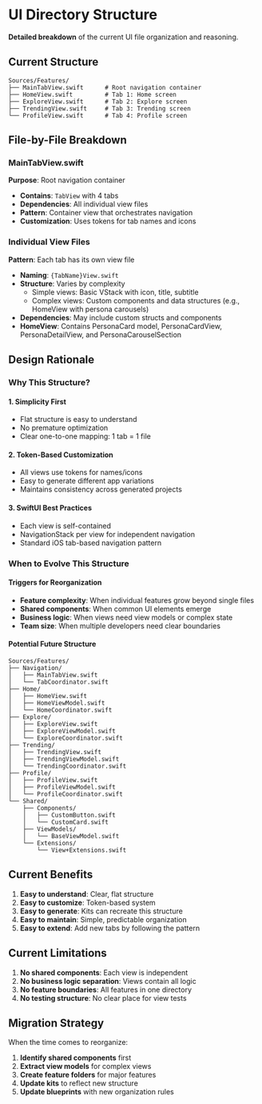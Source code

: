 # UI Directory Structure

**Detailed breakdown** of the current UI file organization and reasoning.

## Current Structure

```
Sources/Features/
├── MainTabView.swift      # Root navigation container
├── HomeView.swift         # Tab 1: Home screen
├── ExploreView.swift      # Tab 2: Explore screen  
├── TrendingView.swift     # Tab 3: Trending screen
└── ProfileView.swift      # Tab 4: Profile screen
```

## File-by-File Breakdown

### MainTabView.swift
**Purpose**: Root navigation container
- **Contains**: `TabView` with 4 tabs
- **Dependencies**: All individual view files
- **Pattern**: Container view that orchestrates navigation
- **Customization**: Uses tokens for tab names and icons

### Individual View Files
**Pattern**: Each tab has its own view file
- **Naming**: `{TabName}View.swift`
- **Structure**: Varies by complexity
  - Simple views: Basic VStack with icon, title, subtitle
  - Complex views: Custom components and data structures (e.g., HomeView with persona carousels)
- **Dependencies**: May include custom structs and components
- **HomeView**: Contains PersonaCard model, PersonaCardView, PersonaDetailView, and PersonaCarouselSection

## Design Rationale

### Why This Structure?

#### 1. **Simplicity First**
- Flat structure is easy to understand
- No premature optimization
- Clear one-to-one mapping: 1 tab = 1 file

#### 2. **Token-Based Customization**
- All views use tokens for names/icons
- Easy to generate different app variations
- Maintains consistency across generated projects

#### 3. **SwiftUI Best Practices**
- Each view is self-contained
- NavigationStack per view for independent navigation
- Standard iOS tab-based navigation pattern

### When to Evolve This Structure

#### Triggers for Reorganization
- **Feature complexity**: When individual features grow beyond single files
- **Shared components**: When common UI elements emerge
- **Business logic**: When views need view models or complex state
- **Team size**: When multiple developers need clear boundaries

#### Potential Future Structure
```
Sources/Features/
├── Navigation/
│   ├── MainTabView.swift
│   └── TabCoordinator.swift
├── Home/
│   ├── HomeView.swift
│   ├── HomeViewModel.swift
│   └── HomeCoordinator.swift
├── Explore/
│   ├── ExploreView.swift
│   ├── ExploreViewModel.swift
│   └── ExploreCoordinator.swift
├── Trending/
│   ├── TrendingView.swift
│   ├── TrendingViewModel.swift
│   └── TrendingCoordinator.swift
├── Profile/
│   ├── ProfileView.swift
│   ├── ProfileViewModel.swift
│   └── ProfileCoordinator.swift
└── Shared/
    ├── Components/
    │   ├── CustomButton.swift
    │   └── CustomCard.swift
    ├── ViewModels/
    │   └── BaseViewModel.swift
    └── Extensions/
        └── View+Extensions.swift
```

## Current Benefits

1. **Easy to understand**: Clear, flat structure
2. **Easy to customize**: Token-based system
3. **Easy to generate**: Kits can recreate this structure
4. **Easy to maintain**: Simple, predictable organization
5. **Easy to extend**: Add new tabs by following the pattern

## Current Limitations

1. **No shared components**: Each view is independent
2. **No business logic separation**: Views contain all logic
3. **No feature boundaries**: All features in one directory
4. **No testing structure**: No clear place for view tests

## Migration Strategy

When the time comes to reorganize:

1. **Identify shared components** first
2. **Extract view models** for complex views
3. **Create feature folders** for major features
4. **Update kits** to reflect new structure
5. **Update blueprints** with new organization rules
